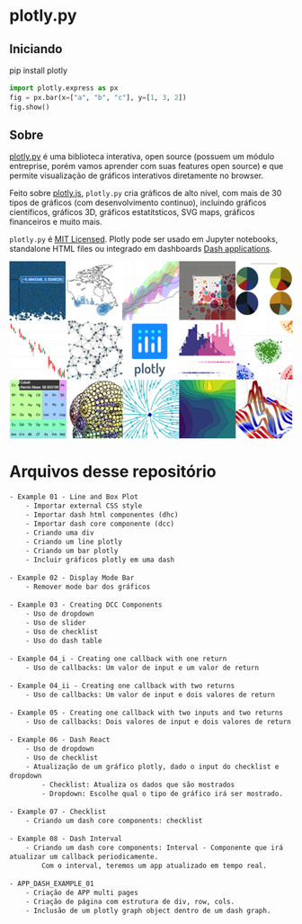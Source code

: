 # plotly.py

## Iniciando

pip install plotly

```python
import plotly.express as px
fig = px.bar(x=["a", "b", "c"], y=[1, 3, 2])
fig.show()
```

## Sobre

[plotly.py](https://plotly.com/python/) é uma biblioteca interativa, open source (possuem um módulo entreprise, porém vamos aprender com suas features open source) e que permite visualização de gráficos interativos diretamente no browser.


Feito sobre [plotly.js](https://github.com/plotly/plotly.js), `plotly.py` cria gráficos de alto nível, com mais de 30 tipos de gráficos (com desenvolvimento continuo), incluindo gráficos científicos, gráficos 3D, gráficos estatítsticos, SVG maps, gráficos financeiros e muito mais.

`plotly.py` é [MIT Licensed](https://github.com/plotly/plotly.py/blob/master/LICENSE.txt). Plotly pode ser usado em Jupyter notebooks, standalone HTML files ou integrado em dashboards [Dash applications](https://dash.plotly.com/).

<p align="center">
    <a href="https://plotly.com/python/" target="_blank">
    <img src="https://raw.githubusercontent.com/cldougl/plot_images/add_r_img/plotly_2017.png">
</a></p>

# Arquivos desse repositório

    - Example 01 - Line and Box Plot
        - Importar external CSS style
        - Importar dash html componentes (dhc)
        - Importar dash core componente (dcc)
        - Criando uma div
        - Criando um line plotly
        - Criando um bar plotly
        - Incluir gráficos plotly em uma dash
        
    - Example 02 - Display Mode Bar
        - Remover mode bar dos gráficos
    
    - Example 03 - Creating DCC Components
        - Uso de dropdown
        - Uso de slider
        - Uso de checklist
        - Uso do dash table
    
    - Example 04_i - Creating one callback with one return
        - Uso de callbacks: Um valor de input e um valor de return
    
    - Example 04_ii - Creating one callback with two returns
        - Uso de callbacks: Um valor de input e dois valores de return
    
    - Example 05 - Creating one callback with two inputs and two returns
        - Uso de callbacks: Dois valores de input e dois valores de return
        
    - Example 06 - Dash React
        - Uso de dropdown
        - Uso de checklist
        - Atualização de um gráfico plotly, dado o input do checklist e dropdown
            - Checklist: Atualiza os dados que são mostrados
            - Dropdown: Escolhe qual o tipo de gráfico irá ser mostrado.
            
    - Example 07 - Checklist
        - Criando um dash core components: checklist
    
    - Example 08 - Dash Interval
        - Criando um dash core components: Interval - Componente que irá atualizar um callback periodicamente.
            Com o interval, teremos um app atualizado em tempo real.
    
    - APP_DASH_EXAMPLE_01
        - Criação de APP multi pages
        - Criação de página com estrutura de div, row, cols.
        - Inclusão de um plotly graph object dentro de um dash graph.
         